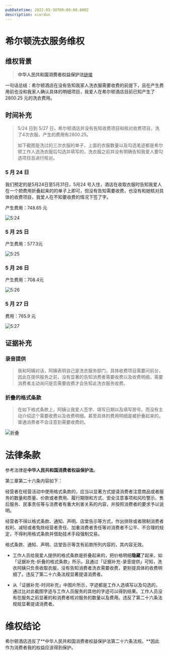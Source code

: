 ```yaml
---
pubDatetime: 2022-05-30T00:00:00.000Z
description: xierdun
---
```


# 希尔顿洗衣服务维权

## 维权背景

> **中华人民共和国消费者权益保护法**[链接](https://gkml.samr.gov.cn/nsjg/fgs/201906/t20190625_302783.html)

一句话总结：希尔顿酒店在没有告知我家人洗衣服需要收费的前提下，且在产生费用前也没和我家人确认具体的明细项目，我爱人在希尔顿酒店目前已知产生了 2800.25 元的洗衣费用。

## 时间补充

> 5/24 日到 5/27 日，希尔顿酒店并没有告知收费项目和核对收费项目，洗了4次衣服，产生的费用有2800.25。
>
> 如下截图是洗过的三次衣服的单子，上面的衣服数量以及勾选笔迹都是希尔顿工作人选洗衣服后勾选并填写的，洗衣服之前并没有明确告知我爱人要勾选项目且进行核对。

### 5 月 24 日

我们预定的是5月24日至5月31日，5月24 号入住，酒店在收取衣服时告知我爱人在一个把费用折叠起来的的单子上即可，但没有告知需要收费，也没有和她核对具体的收费项目，我爱人在不知要收费的情况下签了字。

产生费用：748.65 元

![5:24](https://user-images.githubusercontent.com/16568570/170897895-12cff74a-2780-4359-81cb-06d17f501483.jpg)

### 5 月 25 日

产生费用：577.3元

![5:25](https://user-images.githubusercontent.com/16568570/170897935-5fe00629-d253-4b87-a447-7c40c51773ed.jpg)

### 5 月 26 日

产生费用：708.4元

![5:26](https://user-images.githubusercontent.com/16568570/170897946-d7973b51-5038-41ad-abce-5614bd7dda9c.jpg)

### 5 月 27 日

费用：765.9 元

![5:27](https://user-images.githubusercontent.com/16568570/170897959-53e123f3-530c-4bd8-a11a-71aa0fac43cc.jpg)

## 证据补充

### 录音提供

> 我和阿姨对话，阿姨表明自己是洗衣服务部门，具体收费项目需要问前台，因此在提供服务之前，没有显著的告知消费者需要收费以及收费明细，需要消费者主动询问是否需要收费才会告知此洗衣服务收费。

### 折叠的格式条款

> 在如下格式条款上，阿姨让我爱人签字、填写日期以及填写房号。而没有主动介绍这个需要收费以及收费明细。甚至具体的费用明细是被折叠起来的，普通消费者不会注意到需要收费的。

![折叠](https://user-images.githubusercontent.com/16568570/170898246-62714eaa-8c8d-46bd-9c94-7d3c04bf1ec2.jpg)

# 法律条款

参考法律是**中华人民共和国消费者权益保护法**。

第三章第二十六条内容如下：

经营者在经营活动中使用格式条款的，应当以显著方式提请消费者注意商品或者服务的数量和质量、价款或者费用、履行期限和方式、安全注意事项和风险警示、售后服务、民事责任等与消费者有重大利害关系的内容，并按照消费者的要求予以说明。

经营者不得以格式条款、通知、声明、店堂告示等方式，作出排除或者限制消费者权利、减轻或者免除经营者责任、加重消费者责任等对消费者不公平、不合理的规定，不得利用格式条款并借助技术手段强制交易。

格式条款、通知、声明、店堂告示等含有前款所列内容的，其内容无效。

- 工作人员给我爱人提供的格式条款是折叠起来的，把价格明细**隐藏**了起来，如「证据补充-折叠的格式条款」所示。且通过「证据补充-录音提供」可知，洗衣阿姨只负责收取衣服，没有告知消费者洗衣需要收费，更别提具体的收费明细了。违反了第二十六条法规显著提请消费者。

- 从「证据补充-时间补充」中图片所示，字迹都是工作人选填写以及勾选的，通过比对此截图字迹与工作人员服务的其他的字迹可以得到结果。工作人员没有在服务之前显著的和消费者核对服务的数量以及费用。违反了第二十六条法规规显著提请消费者。

# 维权结论

希尔顿酒店违反了**中华人民共和国消费者权益保护法第二十六条法规。**因此作为消费者我的权益应该得到保护。
